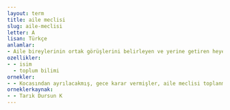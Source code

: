 ```yaml
---
layout: term
title: aile meclisi
slug: aile-meclisi
letter: A
lisan: Türkçe
anlamlar:
- Aile bireylerinin ortak görüşlerini belirleyen ve yerine getiren heyet
ozellikler:
- - isim
  - toplum bilimi
ornekler:
- - Kocasından ayrılacakmış, gece karar vermişler, aile meclisi toplanmış.
orneklerkaynak:
- - Tarık Dursun K
---
```

